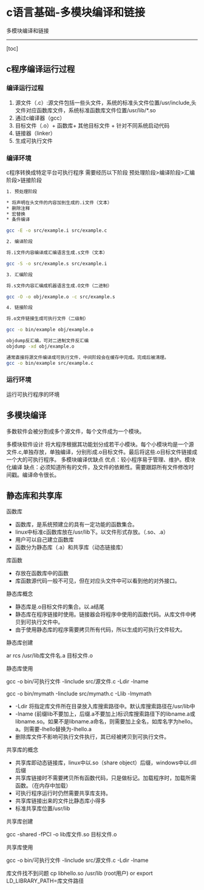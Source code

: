 # c语言基础-多模块编译和链接

多模块编译和链接

---

[toc]

## c程序编译运行过程

### 编译运行过程

1. 源文件（.c）:源文件包括一些头文件，系统的标准头文件位置/usr/include,头文件对应函数库文件，系统标准函数库文件位置/usr/lib/*.so
2. 通过c编译器（gcc）
3. 目标文件（.o）+ 函数库+ 其他目标文件 + 针对不同系统启动代码
4. 链接器（linker）
5. 生成可执行文件

### 编译环境

c程序转换成特定平台可执行程序 需要经历以下阶段
预处理阶段>编译阶段>汇编阶段>链接阶段

```sh
1. 预处理阶段

* 将声明在头文件的内容加到生成的.i文件（文本）
* 删除注释
* 宏替换
* 条件编译

gcc -E -o src/example.i src/example.c

2. 编译阶段

将.i文件内容编译成汇编语言生成.s文件（文本）

gcc -S -o src/example.s src/example.i

3. 汇编阶段

将.s文件内容汇编成机器语言生成.O文件（二进制）

gcc -O -o obj/example.o -c src/example.s

4. 链接阶段

将.o文件链接生成可执行文件（二级制）

gcc -o bin/example obj/example.o

objdump反汇编，可对二进制文件反汇编
objdump -xd obj/example.o

通常直接将源文件编译成可执行文件，中间阶段会在缓存中完成。完成后被清理。
gcc -o bin/example src/example.c

```

### 运行环境

运行可执行程序的环境

## 多模块编译

多数软件会被分割成多个源文件，每个文件成为一个模块。

多模块软件设计
将大程序根据其功能划分成若干小模块。每个小模块均是一个源文件.c,单独存放，单独编译，分别形成.o目标文件。最后将这些.o目标文件链接成一个大的可执行程序。
多模块编译优缺点
优点：较小程序易于管理、维护。模块化编译
缺点：必须知道所有的文件，及文件的依赖性。需要跟踪所有文件修改时间戳。编译命令很长。

## 静态库和共享库

函数库

* 函数库，是系统预建立的具有一定功能的函数集合。
* linux中标准c函数库放在/usr/lib下。以文件形式存放。（.so、.a）
* 用户可以自己建立函数库
* 函数分为静态库（.a）和共享库（动态链接库）

库函数

* 存放在函数库中的函数
* 库函数源代码一般不可见，但在对应头文件中可以看到他的对外接口。

静态库概念

* 静态库是.o目标文件的集合。以.a结尾
* 静态库在程序链接时使用。链接器会将程序中使用的函数代码。从库文件中拷贝到可执行文件中。
* 由于使用静态库的程序需要拷贝所有代码，所以生成的可执行文件较大。

静态库创建

ar rcs /usr/lib库文件名.a 目标文件.o

静态库使用

gcc -o bin/可执行文件 -Iinclude src/源文件.c -Ldir -lname

gcc -o bin/mymath -Iinclude src/mymath.c -Llib -lmymath

* -Ldir 将指定库文件所在目录放入库搜索路径中。默认库搜索路径在/usr/lib中
* -lname (前缀lib不要加上，后缀.a不要加上)标识库搜索路径下的libname.a或libname.so。如果不是libname.a命名，则需要加上全名，如库名字为hello。a。则需要-lhello替换为-lhello.a
* 删除库文件不影响可执行文件执行，其已经被拷贝到可执行文件。

共享库的概念

* 共享库即动态链接库，linux中以.so（share object）后缀，windows中以.dll后缀
* 共享库链接时不需要拷贝所有函数代码，只是做标记。加载程序时，加载所需函数。（在内存中加载）
* 可执行程序运行时仍然需要共享库支持。
* 共享库链接出来的文件比静态库小得多
* 标准共享库位置/usr/lib

共享库创建

gcc -shared -fPCI -o lib库文件.so 目标文件.o

共享库使用

gcc -o bin/可执行文件 -Iinclude src/源文件.c -Ldir -lname

库文件找不到问题
cp libhello.so /usr/lib (root用户)
or
export LD_LIBRARY_PATH=库文件路径